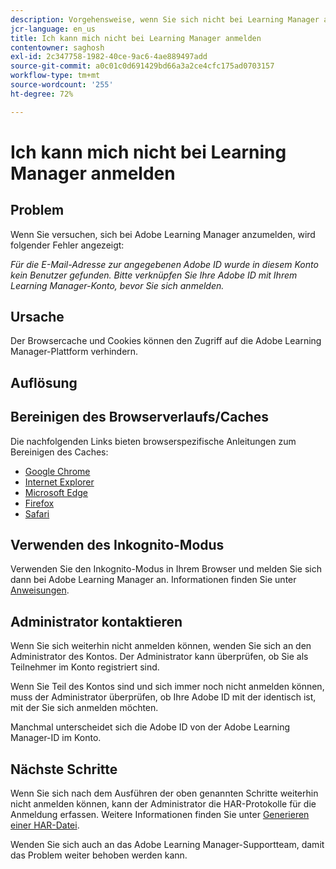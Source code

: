 ```yaml
---
description: Vorgehensweise, wenn Sie sich nicht bei Learning Manager anmelden können.
jcr-language: en_us
title: Ich kann mich nicht bei Learning Manager anmelden
contentowner: saghosh
exl-id: 2c347758-1982-40ce-9ac6-4ae889497add
source-git-commit: a0c01c0d691429bd66a3a2ce4cfc175ad0703157
workflow-type: tm+mt
source-wordcount: '255'
ht-degree: 72%

---
```


# Ich kann mich nicht bei Learning Manager anmelden

## Problem

Wenn Sie versuchen, sich bei Adobe Learning Manager anzumelden, wird folgender Fehler angezeigt:

*Für die E-Mail-Adresse zur angegebenen Adobe ID wurde in diesem Konto kein Benutzer gefunden. Bitte verknüpfen Sie Ihre Adobe ID mit Ihrem Learning Manager-Konto, bevor Sie sich anmelden.*

<!--![](assets/prime-error-message.png)-->

## Ursache

Der Browsercache und Cookies können den Zugriff auf die Adobe Learning Manager-Plattform verhindern.

## Auflösung

## Bereinigen des Browserverlaufs/Caches

Die nachfolgenden Links bieten browserspezifische Anleitungen zum Bereinigen des Caches:

* [Google Chrome](https://support.google.com/accounts/answer/32050?co=GENIE.Platform%3DDesktop&amp;hl=de)
* [Internet Explorer](https://kb.wisc.edu/page.php?id=1514)
* [Microsoft Edge](https://www.bitdefender.com/support/how-to-clear-the-cache-and-cookies%C2%A0in-microsoft-edge-1914.html)
* [Firefox](https://kb.iu.edu/d/ahic)
* [Safari](https://oit.colorado.edu/tutorial/clear-web-browser-cache-safari-6)

## Verwenden des Inkognito-Modus

Verwenden Sie den Inkognito-Modus in Ihrem Browser und melden Sie sich dann bei Adobe Learning Manager an. Informationen finden Sie unter [Anweisungen](https://support.google.com/chrome/answer/95464?co=GENIE.Platform%3DDesktop&amp;hl=de&amp;oco=0).

## Administrator kontaktieren

Wenn Sie sich weiterhin nicht anmelden können, wenden Sie sich an den Administrator des Kontos. Der Administrator kann überprüfen, ob Sie als Teilnehmer im Konto registriert sind.

Wenn Sie Teil des Kontos sind und sich immer noch nicht anmelden können, muss der Administrator überprüfen, ob Ihre Adobe ID mit der identisch ist, mit der Sie sich anmelden möchten.

Manchmal unterscheidet sich die Adobe ID von der Adobe Learning Manager-ID im Konto.

## Nächste Schritte

Wenn Sie sich nach dem Ausführen der oben genannten Schritte weiterhin nicht anmelden können, kann der Administrator die HAR-Protokolle für die Anmeldung erfassen. Weitere Informationen finden Sie unter [Generieren einer HAR-Datei](/help/migrated/kb/generate-har-file.md).

Wenden Sie sich auch an das Adobe Learning Manager-Supportteam, damit das Problem weiter behoben werden kann.

